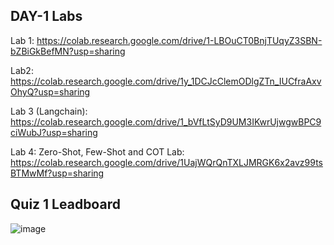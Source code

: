 ## DAY-1 Labs

Lab 1: https://colab.research.google.com/drive/1-LBOuCT0BnjTUqyZ3SBN-bZBiGkBefMN?usp=sharing

Lab2: https://colab.research.google.com/drive/1y_1DCJcClemODlgZTn_IUCfraAxvOhyQ?usp=sharing


Lab 3 (Langchain): https://colab.research.google.com/drive/1_bVfLtSyD9UM3IKwrUjwgwBPC9ciWubJ?usp=sharing

Lab 4: Zero-Shot, Few-Shot and COT Lab: https://colab.research.google.com/drive/1UajWQrQnTXLJMRGK6x2avz99tsBTMwMf?usp=sharing



## Quiz 1 Leadboard

![image](https://github.com/user-attachments/assets/377f809d-246b-45c3-82e7-1f038d9ce2d6)
